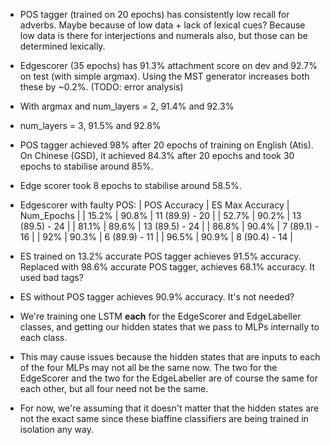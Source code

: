 * POS tagger (trained on 20 epochs) has consistently low recall for adverbs. Maybe because of low data + lack of lexical cues? Because low data is there for interjections and numerals also, but those can be determined lexically.

* Edgescorer (35 epochs) has 91.3% attachment score on dev and 92.7% on test (with simple argmax). Using the MST generator increases both these by ~0.2%. (TODO: error analysis)
* With argmax and num_layers = 2, 91.4% and 92.3%
* num_layers = 3, 91.5% and 92.8%

* POS tagger achieved 98% after 20 epochs of training on English (Atis). On Chinese (GSD), it achieved 84.3% after 20 epochs and took 30 epochs to stabilise around 85%.
* Edge scorer took 8 epochs to stabilise around 58.5%.

* Edgescorer with faulty POS:
| POS Accuracy | ES Max Accuracy | Num_Epochs     |
| 15.2%        | 90.8%           | 11 (89.9) - 20 |
| 52.7%        | 90.2%           | 13 (89.5) - 24 |
| 81.1%        | 89.6%           | 13 (89.5) - 24 |
| 86.8%        | 90.4%           | 7  (89.1) - 16 |
| 92%          | 90.3%           | 6  (89.9) - 11 |
| 96.5%        | 90.9%           | 8  (90.4) - 14 |

* ES trained on 13.2% accurate POS tagger achieves 91.5% accuracy. Replaced with 98.6% accurate POS tagger, achieves 68.1% accuracy. It used bad tags?
* ES without POS tagger achieves 90.9% accuracy. It's not needed?

* We're training one LSTM **each** for the EdgeScorer and EdgeLabeller classes,
  and getting our hidden states that we pass to MLPs internally to each class.
* This may cause issues because the hidden states that are inputs to each of
  the four MLPs may not all be the same now. The two for the EdgeScorer and the
  two for the EdgeLabeller are of course the same for each other, but all four
  need not be the same.
* For now, we're assuming that it doesn't matter that the hidden states are not
  the exact same since these biaffine classifiers are being trained in
  isolation any way.
